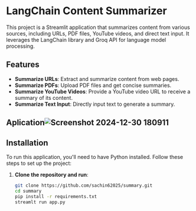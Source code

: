 # LangChain Content Summarizer

This project is a Streamlit application that summarizes content from various sources, including URLs, PDF files, YouTube videos, and direct text input. It leverages the LangChain library and Groq API for language model processing.

## Features

- **Summarize URLs**: Extract and summarize content from web pages.
- **Summarize PDFs**: Upload PDF files and get concise summaries.
- **Summarize YouTube Videos**: Provide a YouTube video URL to receive a summary of its content.
- **Summarize Text Input**: Directly input text to generate a summary.

## Aplication![Screenshot 2024-12-30 180911](https://github.com/user-attachments/assets/e68a73b5-4c38-4e68-b384-57415759b77d)

## Installation

To run this application, you'll need to have Python installed. Follow these steps to set up the project:

1. **Clone the repository and run**:
   ```bash
   git clone https://github.com/sachin62025/summary.git
   cd summary
   pip install -r requirements.txt
   streamlt run app.py
